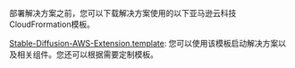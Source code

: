 部署解决方案之前，您可以下载解决方案使用的以下亚马逊云科技CloudFrormation模板。

[Stable-Diffusion-AWS-Extension.template](https://aws-gcr-solutions.s3.amazonaws.com/stable-diffusion-aws-extension-github-mainline/latest/custom-domain/Stable-diffusion-aws-extension-middleware-stack.template.json): 您可以使用该模板启动解决方案以及相关组件。您还可以根据需要定制模板。 

